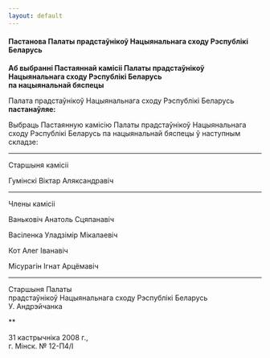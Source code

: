 ```yaml
---
layout: default
---
```


#### Пастанова Палаты прадстаўнікоў Нацыянальнага сходу Рэспублікі Беларусь

**Аб выбранні Пастаяннай камісіі Палаты прадстаўнікоў Нацыянальнага
сходу Рэспублікі Беларусь  
па нацыянальнай бяспецы**

Палата прадстаўнікоў Нацыянальнага сходу Рэспублікі Беларусь
**пастанаўляе:**

Выбраць Пастаянную камісію Палаты прадстаўнікоў Нацыянальнага сходу
Рэспублікі Беларусь па нацыянальнай бяспецы ў наступным складзе:

****

Старшыня камісіі

Гумінскі Віктар Аляксандравіч

****

Члены камісіі

Ваньковіч Анатоль Сцяпанавіч

Васіленка Уладзімір Мікалаевіч

Кот Алег Iванавіч

Місурагін Iгнат Арцёмавіч

****

Старшыня Палаты  
прадстаўнікоў Нацыянальнага сходу Рэспублікі Беларусь  
У. Андрэйчанка

**

31 кастрычніка 2008 г.,  
г. Мінск. № 12-П4/I
